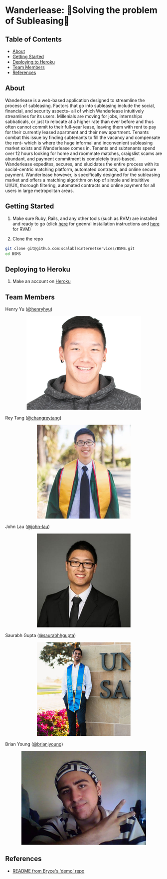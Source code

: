 # Wanderlease: 🏡Solving the problem of Subleasing🏢

## Table of Contents 
- [About](#about)  
- [Getting Started](#getting-started)  
- [Deploying to Heroku](#deploying-to-heroku)
- [Team Members](#team-members)
- [References](#references)

## About

Wanderlease is a web-based application designed to streamline the process of subleasing. Factors that go into subleasing
include the social, financial, and security aspects- all of which Wanderlease intuitively streamlines for its users.
Millenials are moving for jobs, internships sabbaticals, or just to relocate at a higher rate than ever before and thus often cannot commit to their full-year lease, leaving them with rent to pay for their currently leased apartment and their new apartment. Tenants combat this issue by finding subtenants to fill the vacancy and compensate the rent- which is where the huge informal and inconvenient subleasing market exists and Wanderlease comes in. Tenants and subtenants spend over 12 hours looking for home and roommate matches, craigslist scams are abundant, and payment commitment is completely trust-based. Wanderlease expedites, secures, and elucidates the entire process with its social-centric matching platform, automated contracts, and online secure payment. Wanderlease however, is specifically designed for the subleasing market and offers a matching algorithm on top of simple and intuititive UI/UX, thorough filtering, automated contracts and online payment for all users in large metropolitan areas.

## Getting Started

1. Make sure Ruby, Rails, and any other tools (such as RVM) are installed and ready to go (click [here](http://installrails.com/steps/choose_os) for geenral installation instructions and [here](https://rvm.io/) for RVM)

2. Clone the repo
```sh
git clone git@github.com:scalableinternetservices/BSMS.git
cd BSMS
```

## Deploying to Heroku

1. Make an account on [Heroku](https://signup.heroku.com/)

## Team Members

Henry Yu ([@henryhyu](https://github.com/henryhyu))
<p align="center">
  <img height="300px" src="https://github.com/scalableinternetservices/BSMS/blob/master/pics/henry.png" alt="Henry Yu Photo">
</p>

Rey Tang ([@changreytang](https://github.com/changreytang))
<p align="center">
  <img height="300px" src="https://github.com/scalableinternetservices/BSMS/blob/master/pics/rey.png" alt="Rey Tang Photo">
</p>

John Lau ([@john-lau](https://github.com/john-lau))
<p align="center">
  <img height="300px" src="https://github.com/scalableinternetservices/BSMS/blob/master/pics/john.png" alt="John Lau Photo">
</p>

Saurabh Gupta ([@saurabhhgupta](https://github.com/saurabhhgupta))
<p align="center">
  <img height="300px" src="https://github.com/scalableinternetservices/BSMS/blob/master/pics/saurabh.png" alt="Saurabh Gupta Photo">
</p>

Brian Young ([@brianjyoung](https://github.com/brianjyoung))
<p align="center">
  <img height="300px" src="https://github.com/scalableinternetservices/BSMS/blob/master/pics/brian.png" alt="Brian Young Photo">
</p>



## References

- [README from Bryce's 'demo' repo](https://github.com/scalableinternetservices/demo_rails514_beanstalk)

